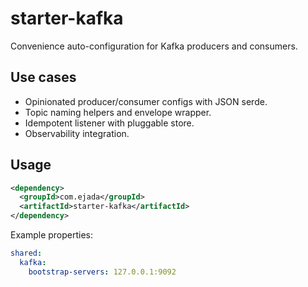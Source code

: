 # starter-kafka

Convenience auto-configuration for Kafka producers and consumers.

## Use cases
- Opinionated producer/consumer configs with JSON serde.
- Topic naming helpers and envelope wrapper.
- Idempotent listener with pluggable store.
- Observability integration.

## Usage
```xml
<dependency>
  <groupId>com.ejada</groupId>
  <artifactId>starter-kafka</artifactId>
</dependency>
```

Example properties:

```yaml
shared:
  kafka:
    bootstrap-servers: 127.0.0.1:9092
```
